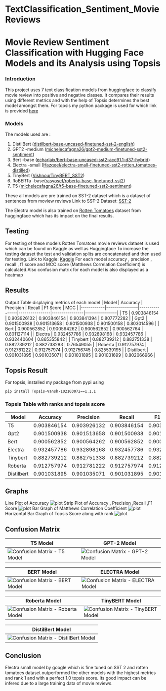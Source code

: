 # TextClassification_Sentiment_MovieReviews

# Movie Review Sentiment Classification with Hugging Face Models and its Analysis using Topsis
### Introduction
This project uses 7 text classification models from huggingface to classify movie review into positive and negative classes. It compares their results using different metrics and with the help of Topsis determines the best model amongst them.
For topsis my python package is used for which link is provided [here](https://pypi.org/project/Topsis-Vansh-102103072/1.1.1/)
### Models
The models used are : 
1) DistilBert ([distilbert-base-uncased-finetuned-sst-2-english](https://huggingface.co/distilbert-base-uncased-finetuned-sst-2-english))
2) GPT2 -medium ([michelecafagna26/gpt2-medium-finetuned-sst2-sentiment](https://huggingface.co/michelecafagna26/gpt2-medium-finetuned-sst2-sentiment))
3) Bert -base ([echarlaix/bert-base-uncased-sst2-acc91.1-d37-hybrid](https://huggingface.co/echarlaix/bert-base-uncased-sst2-acc91.1-d37-hybrid))
4) Electra -small ([Hazqeel/electra-small-finetuned-sst2-rotten_tomatoes-distilled](https://huggingface.co/Hazqeel/electra-small-finetuned-sst2-rotten_tomatoes-distilled))
5) TinyBert ([Vishnou/TinyBERT_SST2](https://huggingface.co/Vishnou/TinyBERT_SST2))
6) RoBERTa -base([rasyosef/roberta-base-finetuned-sst2](https://huggingface.co/rasyosef/roberta-base-finetuned-sst2))
7) T5 ([michelecafagna26/t5-base-finetuned-sst2-sentiment](https://huggingface.co/michelecafagna26/t5-base-finetuned-sst2-sentiment))

These all models are pre trained on SST-2 dataset which is a dataset of sentences from moview reviews
Link to SST-2 Dataset: [SST-2](https://huggingface.co/datasets/sst2/viewer/default/train)

The Electra model is also trained on [Rotten Tomatoes](https://huggingface.co/datasets/rotten_tomatoes) dataset from huggingface which has its impact on the final results.

## Testing
For testing of these models Rotten Tomatoes movie reviews dataset is used which can be found on Kaggle as well as Huggingface
To increase the testing dataset the test and validation splits are concatenated and then used for testing.
Link to Kaggle: [Kaggle](https://www.kaggle.com/datasets/thedevastator/movie-review-data-set-from-rotten-tomatoes)
For each model accuracy , precision , recall , f1 score and MCC score (Matthews Correlation Coefficient) is calculated.Also confusion matrix for each model is also displayed as a heatmap

## Results
Output Table displaying metrics of each model
| Model      | Accuracy       | Precision      | Recall         | F1 Score       | MCC            |
|------------|----------------|----------------|----------------|----------------|----------------|
| T5         | 0.903846154    | 0.903926132    | 0.903846154    | 0.903841394    | 0.807772282    |
| Gpt2       | 0.901500938    | 0.901513658    | 0.901500938    | 0.901500158    | 0.803014596    |
| Bert       | 0.900562852    | 0.900564262    | 0.900562852    | 0.900562764    | 0.801127114    |
| Electra    | 0.932457786    | 0.932898168    | 0.932457786    | 0.932440604    | 0.865355842    |
| Tinybert   | 0.882739212    | 0.882751338    | 0.882739212    | 0.882738283    | 0.76549055     |
| Roberta    | 0.912757974    | 0.912781222    | 0.912757974    | 0.912756745    | 0.825539195    |
| Distilbert | 0.901031895    | 0.901035071    | 0.901031895    | 0.901031699    | 0.802066966    |

## Topsis Result
For topsis, installed my package from pypi using 
```sh
pip install Topsis-Vansh-102103072==1.1.1
```
### Topsis Table with ranks and topsis score
| Model      | Accuracy       | Precision      | Recall         | F1 Score       | MCC            | Topsis Score   | Rank           |
|------------|----------------|----------------|----------------|----------------|----------------|----------------|----------------|
| T5         | 0.903846154    | 0.903926132    | 0.903846154    | 0.903841394    | 0.807772282    | 0.423714236    | 3              |
| Gpt2       | 0.901500938    | 0.901513658    | 0.901500938    | 0.901500158    | 0.803014596    | 0.37621739     | 4              |
| Bert       | 0.900562852    | 0.900564262    | 0.900562852    | 0.900562764    | 0.801127114    | 0.357327914    | 6              |
| Electra    | 0.932457786    | 0.932898168    | 0.932457786    | 0.932440604    | 0.865355842    | 1              | 1              |
| Tinybert   | 0.882739212    | 0.882751338    | 0.882739212    | 0.882738283    | 0.76549055     | 0              | 7              |
| Roberta    | 0.912757974    | 0.912781222    | 0.912757974    | 0.912756745    | 0.825539195    | 0.602016133    | 2              |
| Distilbert | 0.901031895    | 0.901035071    | 0.901031895    | 0.901031699    | 0.802066966    | 0.366745497    | 5   

## Graphs 
Line Plot of Accuracy
![plot](./GRAPHS/accuracy.png)
Strip Plot of Accuracy , Precision ,Recall ,F1 Score
![plot](./GRAPHS/precrecallf1acc.png)
Bar Graph of Matthews Correlation Coefficient
![plot](./GRAPHS/Matthews%20Correlation%20Coefficient.png)
Horizontal Bar Graph of Topsis Score along with rank
![plot](./GRAPHS/topsis_ranks_horizontal.png)

## Confusion Matrix 
| T5 Model | GPT-2 Model |
|---|---|
| ![Confusion Matrix - T5 Model](./confusion%20matrix/confusion_matrix_t5.png) | ![Confusion Matrix - GPT-2 Model](./confusion%20matrix/confusion_matrix_gpt2.png) |

| BERT Model | ELECTRA Model |
|---|---|
| ![Confusion Matrix - BERT Model](./confusion%20matrix/confusion_matrix_bert.png) | ![Confusion Matrix - ELECTRA Model](./confusion%20matrix/confusion_matrix_electra.png) |

| Roberta Model | TinyBERT Model |
|---|---|
| ![Confusion Matrix - Roberta Model](./confusion%20matrix/confusion_matrix_roberta.png) | ![Confusion Matrix - TinyBERT Model](./confusion%20matrix/confusion_matrix_tinybert.png) 

<p align="center">
 
| DistilBert Model | 
|---|
| ![Confusion Matrix - DistilBert Model](./confusion%20matrix/confusion_matrix_distilbert.png) 

</p>

## Conclusion 
Electra small model by google which is fine tuned on SST 2 and rotten tomatoes dataset outperformed the other models with the highest metrics and rank 1 and with a perfect 1.0 topsis score. 
Its good impact can be infered due to a large training data of movie reviews. 



 
